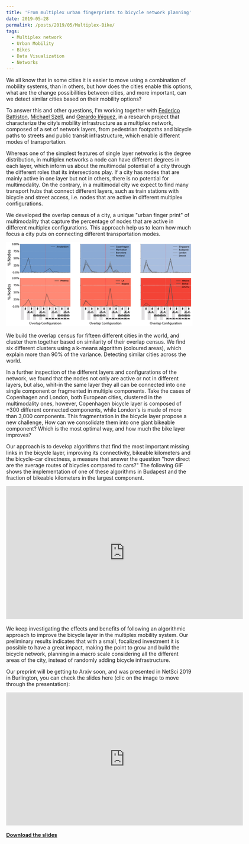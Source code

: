 ```yaml
---
title: 'From multiplex urban fingerprints to bicycle network planning'
date: 2019-05-28
permalink: /posts/2019/05/Multiplex-Bike/
tags:
  - Multiplex network
  - Urban Mobility
  - Bikes
  - Data Visualization
  - Networks
---
```



We all know that in some cities it is easier to move using a combination of mobility systems, than in others, but how does the cities enable this options, what are the change possibilities between cities, and more important, can we detect similar cities based on their mobility options?

To answer this and other questions, I'm working together with [Federico Battiston](http://www.personal.ceu.edu/staff/Federico_Battiston/), [Michael Szell](http://michael.szell.net/), and [Gerardo Iñiguez](http://www.gerardoiniguez.com/), in a research project that characterize the city’s mobility infrastructure as a multiplex network, composed of a set of network layers, from pedestrian footpaths and bicycle paths to streets and public transit infrastructure, which enable different modes of transportation.

Whereas one of the simplest features of single layer networks is the degree distribution, in multiplex networks a node can have different degrees in each layer, which inform us about the multimodal potential of a city through the different roles that its intersections play. If a city has nodes that are mainly active in one layer but not in others, there is no potential for multimodality. On the contrary, in a multimodal city we expect to find many transport hubs that connect different layers, such as train stations with bicycle and street access, i.e. nodes that are active in different multiplex configurations.

We developed the overlap census of a city, a unique "urban finger print" of multimodality that capture the percentage of nodes that are active in different multiplex configurations. This approach help us to learn how much focus a city puts on connecting different transportation modes.

![Overlap census clusters](/images/Census.png)

We build the overlap census for fifteen different cities in the world, and cluster them together based on similarity of their overlap census. We find six different clusters using a k-means algorithm (coloured areas), which explain more than 90% of the variance. Detecting similar cities across the world.

In a further inspection of the different layers and configurations of the network, we found that the nodes not only are active or not in different layers, but also, whit-in the same layer they all can be connected into one single component or fragmented in multiple components. Take the cases of Copenhagen and London, both European cities, clustered in the multimodality ones, however, Copenhagen bicycle layer is composed of +300 different connected components, while London's is made of more than 3,000 components. This fragmentation in the bicycle layer propose a new challenge, How can we consolidate them into one giant bikeable component? Which is the most optimal way, and how much the bike layer improves?

Our approach is to develop algorithms that find the most important missing links in the bicycle layer, improving its connectivity, bikeable kilometers and the bicycle-car directness, a measure that answer the question "how direct are the average routes of bicycles compared to cars?" The following GIF shows the implementation of one of these algorithms in Budapest and the fraction of bikeable kilometers in the largest component.

<iframe src="https://player.vimeo.com/video/339035083" width="640" height="360" frameborder="0" allow="autoplay; fullscreen" allowfullscreen></iframe>

We keep investigating the effects and benefits of following an algorithmic approach to improve the bicycle layer in the multiplex mobility system. Our preliminary results indicates that with a small, focalized investment it is possible to have a great impact, making the point to grow and build the bicycle network, planning in a macro scale considering all the different areas of the city, instead of randomly adding bicycle infrastructure.

Our preprint will be getting to Arxiv soon, and was presented in NetSci 2019 in Burlington, you can check the slides here (clic on the image to move through the presentation):

<iframe src="https://luisnatera.com/files/190529_NetSci_HTML" width="640" height="360" frameborder="0" allow="autoplay; fullscreen" allowfullscreen></iframe>

**[Download the slides](/files/190529_NetSci.pdf)**
